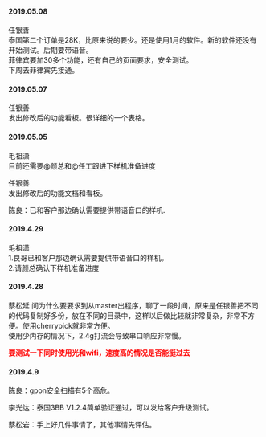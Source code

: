 
#### 2019.05.08

任银善  
泰国第二个订单是28K，比原来说的要少。还是使用1月的软件。新的软件还没有开始测试。后期要带语音。  
菲律宾要加30多个功能，还有自己的页面要求，安全测试。  
下周去菲律宾先接通。  


#### 2019.05.07

任银善  
发出修改后的功能看板。很详细的一个表格。



#### 2019.05.05

毛祖潇  
目前还需要@颜总和@任工跟进下样机准备进度

任银善  
发出修改后的功能文档和看板。

陈良：已和客户那边确认需要提供带语音口的样机. 

#### 2019.4.29

毛祖潇  
1.良哥已和客户那边确认需要提供带语音口的样机。  
2.请颜总确认下样机准备进度  



#### 2019.4.28

蔡松延
问为什么要要求到从master出程序，聊了一段时间，原来是任银善把不同的代码复制好多份，放在不同的目录中，这样以后做比较就非常复杂，非常不方便。使用cherrypick就非常方便。  
使用少内存的情况下，2.4g打流会导致串口响应非常慢。  

**<font color=red>要测试一下同时使用光和wifi，速度高的情况是否能挺过去</font>**

#### 2019.4.9

陈良：gpon安全扫描有5个高危。

李光达：泰国3BB V1.2.4简单验证通过，可以发给客户升级测试。

蔡松岩：手上好几件事情了，其他事情先评估。
